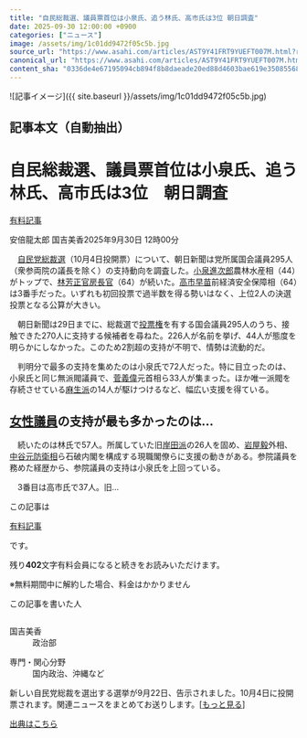 ```yaml
---
title: "自民総裁選、議員票首位は小泉氏、追う林氏、高市氏は3位 朝日調査"
date: 2025-09-30 12:00:00 +0900
categories: ["ニュース"]
image: /assets/img/1c01dd9472f05c5b.jpg
source_url: "https://www.asahi.com/articles/AST9Y41FRT9YUEFT007M.html?ref=rss"
canonical_url: "https://www.asahi.com/articles/AST9Y41FRT9YUEFT007M.html"
content_sha: "0336de4e67195094cb894f8b8daeade20ed88d4603bae619e3508556897bd72e"
---
```


![記事イメージ]({{ site.baseurl }}/assets/img/1c01dd9472f05c5b.jpg)

## 記事本文（自動抽出）
<div><main role="main" id="main"><p></p><div class="y_Qv3"><h1>自民総裁選、議員票首位は小泉氏、追う林氏、高市氏は3位　朝日調査</h1><div class="mhPng"><p><span class="fNPYU Q_Shz"><a href="//www.asahi.com/news/gold.html?iref=com_gold">有料記事</a></span></p><span class="H8KYB">安倍龍太郎 国吉美香</span><span class="UDj4P"><time datetime="2025-09-30T03:00:00.000Z">2025年9月30日 12時00分</time></span></div></div><p id="gsm_above_SnsUtilityArea"></p><div class="nfyQp"><p>　<a href="https://www.asahi.com/senkyo/jiminto-sosaisen/" title="自民党総裁選 のトピックスを開く" class="eWgMZ">自民党総裁選</a>（10月4日投開票）について、朝日新聞は党所属国会議員295人（衆参両院の議長を除く）の支持動向を調査した。<a href="//www.asahi.com/topics/word/%E5%B0%8F%E6%B3%89%E9%80%B2%E6%AC%A1%E9%83%8E.html" title="小泉進次郎 のトピックスを開く" class="eWgMZ">小泉進次郎</a>農林水産相（44）がトップで、<a href="//www.asahi.com/topics/word/%E6%9E%97%E8%8A%B3%E6%AD%A3.html" title="林芳正 のトピックスを開く" class="eWgMZ">林芳正</a><a href="//www.asahi.com/topics/word/%E5%AE%98%E6%88%BF%E9%95%B7%E5%AE%98.html" title="官房長官 のトピックスを開く" class="eWgMZ">官房長官</a>（64）が続いた。<a href="//www.asahi.com/topics/word/%E9%AB%98%E5%B8%82%E6%97%A9%E8%8B%97.html" title="高市早苗 のトピックスを開く" class="eWgMZ">高市早苗</a>前経済安全保障相（64）は3番手だった。いずれも初回投票で過半数を得る勢いはなく、上位2人の決選投票となる公算が大きい。</p><p>　朝日新聞は29日までに、総裁選で<a href="//www.asahi.com/topics/word/%E6%8A%95%E7%A5%A8%E6%A8%A9.html" title="投票権 のトピックスを開く" class="eWgMZ">投票権</a>を有する国会議員295人のうち、接触できた270人に支持する候補者を尋ねた。226人が名前を挙げ、44人が態度を明らかにしなかった。このため2割超の支持が不明で、情勢は流動的だ。</p><p>　判明分で最多の支持を集めたのは小泉氏で72人だった。特に目立ったのは、小泉氏と同じ無派閥議員で、<a href="//www.asahi.com/topics/word/%E8%8F%85%E7%BE%A9%E5%81%89%EF%BC%88%E3%81%99%E3%81%8C%E3%83%BB%E3%82%88%E3%81%97%E3%81%B2%E3%81%A7%EF%BC%89.html" title="菅義偉 のトピックスを開く" class="eWgMZ">菅義偉</a>元首相ら33人が集まった。ほか唯一派閥を存続させている<a href="//www.asahi.com/topics/word/%E9%BA%BB%E7%94%9F%E6%B4%BE.html" title="麻生派 のトピックスを開く" class="eWgMZ">麻生派</a>の14人が駆けつけるなど、幅広い支援を得ている。</p><h2 class="smgSC"><a href="//www.asahi.com/topics/word/%E5%A5%B3%E6%80%A7%E8%AD%B0%E5%93%A1.html" title="女性議員 のトピックスを開く" class="eWgMZ">女性議員</a>の支持が最も多かったのは…</h2><p>　続いたのは林氏で57人。所属していた旧<a href="//www.asahi.com/topics/word/%E5%B2%B8%E7%94%B0%E6%B4%BE.html" title="岸田派 のトピックスを開く" class="eWgMZ">岸田派</a>の26人を固め、<a href="//www.asahi.com/topics/word/%E5%B2%A9%E5%B1%8B%E6%AF%85.html" title="岩屋毅 のトピックスを開く" class="eWgMZ">岩屋毅</a>外相、<a href="//www.asahi.com/topics/word/%E4%B8%AD%E8%B0%B7%E5%85%83.html" title="中谷元 のトピックスを開く" class="eWgMZ">中谷元</a><a href="//www.asahi.com/topics/word/%E9%98%B2%E8%A1%9B%E7%9B%B8.html" title="防衛相 のトピックスを開く" class="eWgMZ">防衛相</a>ら石破内閣を構成する現職閣僚らに支援の動きがある。参院議員を務めた経歴から、参院議員の支持は小泉氏を上回っている。</p><p class="Lujdo">　3番目は高市氏で37人。旧…</p></div><p></p><div class="NbZMW"><div class="PxAm1"><p>この記事は</p><img src="//www.asahicom.jp/images/icon_key_gold.png" alt><a href="//www.asahi.com/news/gold.html?iref=com_1kiji_g_0">有料記事</a><p>です。</p><span class="Zgt88">残り<b>402</b>文字</span><span class="hideFromApp">有料会員になると続きをお読みいただけます。</span></div><p class="eQShK">※無料期間中に解約した場合、料金はかかりません</p></div><div x-component-name="WriterProfile" x-component-data='{"writerProfile":{"writerProfileList":[{"name":"国吉美香","code":"07f777a9afef2026ad19fe90f784c60f04efcb905cc35c319488599fdff2937a","department":"政治部","role":"","specialtyAndInterest":"国内政治、沖縄など","isFollowed":false,"introduction":"入社後は札幌や盛岡、京都を転々としました。社会部、那覇での勤務ののち、2023年から政治部で取材しています。","iconImageUrl":"https://profile-image.kraken.asahi.com/07f777a9afef2026ad19fe90f784c60f04efcb905cc35c319488599fdff2937a","canSendFanLetter":false}],"isWriterFollowAvailableMember":false},"isFreeArea":true}'><div id="writerProfile" class="yT62y"><p class="FPrYd">この記事を書いた人</p><div class="jdPPS"><div class="zRkIz"><a href="/reporter-bio/07f777a9afef2026ad19fe90f784c60f04efcb905cc35c319488599fdff2937a?iref=article_reporter_profile" class="CES5K"></a><div class="iKuvI"><figure class="BKNFc"><img src="https://profile-image.kraken.asahi.com/07f777a9afef2026ad19fe90f784c60f04efcb905cc35c319488599fdff2937a" alt></figure><dl class="WptL0"><dt>国吉美香</dt><dd>政治部</dd></dl></div><dl class="PXedm"><dt>専門・関心分野</dt><dd>国内政治、沖縄など</dd></dl></div></div></div></div><p x-component-name="ArticleCommentList" x-component-data='{"commentCount":2,"commentList":[{"comment":"前回の石破、高市、小泉の三つ巴戦から、石破が抜けて代わりに林が入った格好だろう。前回選挙に鑑みても、高市は前回以上の勢いで第一回投票で過半数を制しない限りは相当に苦しい。仮に、決選投票に高市が残るなら石破路線を継承するか否かという対立軸がはっきりするが、小泉と林の決戦投票となった場合には、ともに現政権の「中の人」ということで、どちらにせよ石破政権継承路線を宣言せざるを得ないだろう。残る争点は連立の枠組みということになりそうだ。","commentId":"38299","articleId":"AST9Y41FRT9YUEFT007M","title":"自民総裁選、議員票首位は小泉氏、追う林氏、高市氏は3位　朝日調査","category":"視点","userName":"河野有理","userType":"expert","commentatorUserName":"kono_yuri","imageUrl":"https://contents.comment.digital.asahi.com/profile/thumbnails/295_20250121113952_1737427192.jpg","userTitle":"法政大学法学部教授＝日本政治思想史","publishedAt":"2025-09-30T05:46:54.000Z","twitterUserName":"","isFreeComment":true,"topics":[{"id":"120","name":"自民総裁選","order":"41"}]},{"comment":"1年前の総裁選の朝日議員調査と1回目投票での議員票、そして今年の朝日議員調査結果を並べてみると、 次のようになります（単位：名）。\n\n小泉氏　46　→　75　→　72\n小林氏　43　→　41　→　31 \n林氏　37　→　38　→　57 \n茂木氏　34　→　34　→　29 \n石破氏　30　→　46　→　出馬せず \n高市氏　30　→　72　→　37\n\n現時点で、石破氏を支えてきた議員の支持も得て、林氏が議員票を昨年と比べ確実に積み増していること、また、小泉氏も議員票は昨年の総裁選第1回投票と同程度は確保し、堅調であるということが分かります。一方で、小林氏と茂木氏には勢いがみられません。\n\nまた高市氏も昨年の総裁選と比べるとかなりダウンしているように見えますが、注意が必要なのは、昨年の第1回投票の議員票は、事前の調査からするとかなりジャンプアップしたことです。\n当時、党内基盤が弱いといわれた石破氏も同じようにジャンプアップしているわけですが、これは、この2名が昨年の総裁選第1回投票で、第3位だった小泉氏を引き離してかなりの党員票を獲得したことが議員票に波及した結果と推察されます（公表はされませんが、議員の投票前に党員票の様子が伝わっているようです）。\n\n他社の「自民党支持層」や「党員・党友」を対象とした調査の結果などを見ると、党員票では今回も高市氏が強みを見せ、小泉氏も前回以上に堅調、林氏が追い上げる展開のようです。\n今回もフルスペック型で議員票と同じ重みをもつ党員票の行方が議員票の動向をどう左右するのか、注目したいと思います。","commentId":"38300","articleId":"AST9Y41FRT9YUEFT007M","title":"自民総裁選、議員票首位は小泉氏、追う林氏、高市氏は3位　朝日調査","category":"視点","userName":"大川千寿","userType":"expert","commentatorUserName":"okawa_chihiro","imageUrl":"https://contents.comment.digital.asahi.com/profile/thumbnails/thumb_202303281679987649.jpg","userTitle":"神奈川大学教授＝政治過程論","publishedAt":"2025-09-30T05:53:58.000Z","twitterUserName":"","isFreeComment":true,"topics":[{"id":"120","name":"自民総裁選","order":"41"}]}],"shareUrlBase":"https://www.asahi.com/articles/AST9Y41FRT9YUEFT007M.html","articleId":"AST9Y41FRT9YUEFT007M","commentIdParam":"","equalCommentIdIndex":-1,"isAuthorized":false,"isFreePlan":false,"isPaidMember":false,"isPresent":false,"isHazard":false,"freeUrlBase":"//www.asahi.com","digitalUrlBase":"//digital.asahi.com"}'></p><div class="GA13d"><div class="eGTLS"><p>新しい自民党総裁を選出する選挙が9月22日、告示されました。10月4日に投開票されます。関連ニュースをまとめてお送りします。[<a href="https://www.asahi.com/topics/AP-13d67568-078f-4e51-b002-9af6fb73bd36/?iref=kijishita_link">もっと見る</a>]</p></div></div></main></div>

[出典はこちら](https://www.asahi.com/articles/AST9Y41FRT9YUEFT007M.html?ref=rss)
